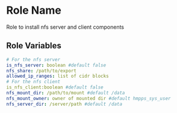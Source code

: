 Role Name
=========

Role to install nfs server and client components


Role Variables
--------------

```yaml
# For the nfs server
is_nfs_server: boolean #default false
nfs_share: /path/to/export
allowed_ip_ranges: list of cidr blocks
# For the nfs client
is_nfs_client:boolean #default false
nfs_mount_dir: /path/to/mount #default /data
nfs_mount_owner: owner of mounted dir #default hmpps_sys_user
nfs_server_dir: /server/path #default /data
```
